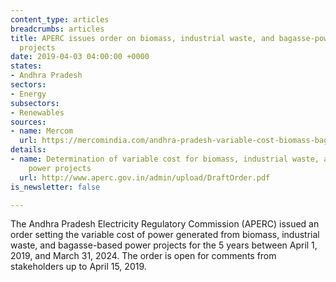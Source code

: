 ```yaml
---
content_type: articles
breadcrumbs: articles
title: APERC issues order on biomass, industrial waste, and bagasse-powered power
  projects
date: 2019-04-03 04:00:00 +0000
states:
- Andhra Pradesh
sectors:
- Energy
subsectors:
- Renewables
sources:
- name: Mercom
  url: https://mercomindia.com/andhra-pradesh-variable-cost-biomass-bagasse-projects/
details:
- name: Determination of variable cost for biomass, industrial waste, and bagasse-based
    power projects
  url: http://www.aperc.gov.in/admin/upload/DraftOrder.pdf
is_newsletter: false

---
```

The Andhra Pradesh Electricity Regulatory Commission (APERC) issued an order setting the variable cost of power generated from biomass, industrial waste, and bagasse-based power projects for the 5 years between April 1, 2019, and March 31, 2024. The order is open for comments from stakeholders up to April 15, 2019.
